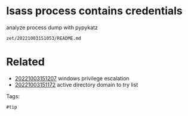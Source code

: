 # lsass process contains credentials
analyze process dump with pypykatz

` zet/20221003151053/README.md `

# Related

- [20221003151207](/zet/20221003151207/README.md) windows privilege escalation
- [20221003151172](/zet/20221003151172/README.md) active directory domain to try list

Tags:

    #tip

